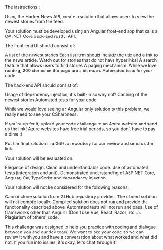 The instructions :

Using the Hacker News API, create a solution that allows users to view the newest stories from the feed.

Your solution must be developed using an Angular front-end app that calls a C# .NET Core back-end restful API.

The front-end UI should consist of:

A list of the newest stories
Each list item should include the title and a link to the news article. Watch out for stories that do not have hyperlinks!
A search feature that allows users to find stories
A paging mechanism. While we love reading, 200 stories on the page are a bit much.
Automated tests for your code

The back-end API should consist of:

Usage of dependency injection, it's built-in so why not?
Caching of the newest stories
Automated tests for your code

While we would love seeing an Angular only solution to this problem, we really need to see your CSharpness.

If you're up for it, upload your code challenge to an Azure website and send us the link! Azure websites have free trial periods, so you don't have to pay a dime :)

Put the final solution in a GitHub repository for our review and send us the link.

Your solution will be evaluated on:

Elegance of design.
Clean and understandable code.
Use of automated tests (integration and unit).
Demonstrated understanding of ASP.NET Core, Angular, C#, TypeScript and dependency injection.

Your solution will not be considered for the following reasons:

Cannot clone solution from GitHub repository provided.
The cloned solution will not compile locally.
Compiled solution does not run and provide the functionality described above.
Automated tests will not run and pass.
Use of frameworks other than Angular (Don't use Vue, React, Razor, etc...).
Plagiarism of others' code.
 
This challenge was designed to help you practice with coding and dialogue between you and our dev team. 
We want to see your code so we can review it with you and have a conversation about what worked and what did not. 
If you run into issues, it's okay, let's chat through it!

 
